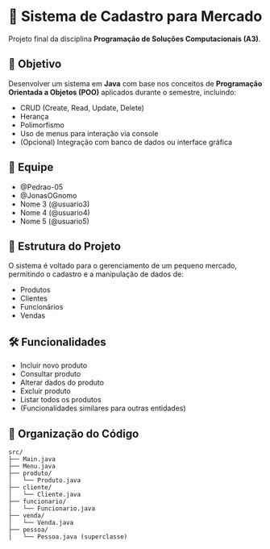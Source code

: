 # 🛒 Sistema de Cadastro para Mercado

Projeto final da disciplina **Programação de Soluções Computacionais (A3)**.

## 📌 Objetivo

Desenvolver um sistema em **Java** com base nos conceitos de **Programação Orientada a Objetos (POO)** aplicados durante o semestre, incluindo:

- CRUD (Create, Read, Update, Delete)
- Herança
- Polimorfismo
- Uso de menus para interação via console
- (Opcional) Integração com banco de dados ou interface gráfica

## 👥 Equipe

- @Pedrao-05
- @JonasOGnomo
- Nome 3 (@usuario3)
- Nome 4 (@usuario4)
- Nome 5 (@usuario5)

## 🧱 Estrutura do Projeto

O sistema é voltado para o gerenciamento de um pequeno mercado, permitindo o cadastro e a manipulação de dados de:

- Produtos
- Clientes
- Funcionários
- Vendas

## 🛠️ Funcionalidades

- Incluir novo produto
- Consultar produto
- Alterar dados do produto
- Excluir produto
- Listar todos os produtos
- (Funcionalidades similares para outras entidades)

## 📂 Organização do Código

```plaintext
src/
├── Main.java
├── Menu.java
├── produto/
│   └── Produto.java
├── cliente/
│   └── Cliente.java
├── funcionario/
│   └── Funcionario.java
├── venda/
│   └── Venda.java
├── pessoa/
│   └── Pessoa.java (superclasse)
